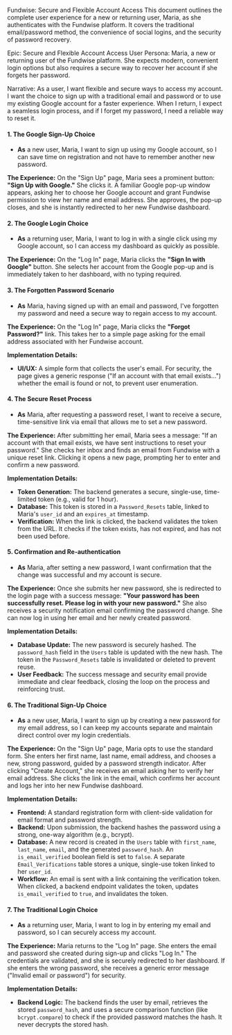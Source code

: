 Fundwise: Secure and Flexible Account Access
This document outlines the complete user experience for a new or returning user, Maria, as she authenticates with the Fundwise platform. It covers the traditional email/password method, the convenience of social logins, and the security of password recovery.

Epic: Secure and Flexible Account Access
User Persona: Maria, a new or returning user of the Fundwise platform. She expects modern, convenient login options but also requires a secure way to recover her account if she forgets her password.

Narrative: As a user, I want flexible and secure ways to access my account. I want the choice to sign up with a traditional email and password or to use my existing Google account for a faster experience. When I return, I expect a seamless login process, and if I forget my password, I need a reliable way to reset it.

#### 1. The Google Sign-Up Choice

- **As** a new user, Maria, I want to sign up using my Google account, so I can save time on registration and not have to remember another new password.

**The Experience:**
On the "Sign Up" page, Maria sees a prominent button: **"Sign Up with Google."** She clicks it. A familiar Google pop-up window appears, asking her to choose her Google account and grant Fundwise permission to view her name and email address. She approves, the pop-up closes, and she is instantly redirected to her new Fundwise dashboard.

#### 2. The Google Login Choice

- **As** a returning user, Maria, I want to log in with a single click using my Google account, so I can access my dashboard as quickly as possible.

**The Experience:**
On the "Log In" page, Maria clicks the **"Sign In with Google"** button. She selects her account from the Google pop-up and is immediately taken to her dashboard, with no typing required.

#### 3. The Forgotten Password Scenario

- **As** Maria, having signed up with an email and password, I've forgotten my password and need a secure way to regain access to my account.

**The Experience:**
On the "Log In" page, Maria clicks the **"Forgot Password?"** link. This takes her to a simple page asking for the email address associated with her Fundwise account.

**Implementation Details:**

- **UI/UX:** A simple form that collects the user's email. For security, the page gives a generic response ("If an account with that email exists...") whether the email is found or not, to prevent user enumeration.

#### 4. The Secure Reset Process

- **As** Maria, after requesting a password reset, I want to receive a secure, time-sensitive link via email that allows me to set a new password.

**The Experience:**
After submitting her email, Maria sees a message: "If an account with that email exists, we have sent instructions to reset your password." She checks her inbox and finds an email from Fundwise with a unique reset link. Clicking it opens a new page, prompting her to enter and confirm a new password.

**Implementation Details:**

- **Token Generation:** The backend generates a secure, single-use, time-limited token (e.g., valid for 1 hour).
- **Database:** This token is stored in a `Password_Resets` table, linked to Maria's `user_id` and an `expires_at` timestamp.
- **Verification:** When the link is clicked, the backend validates the token from the URL. It checks if the token exists, has not expired, and has not been used before.

#### 5. Confirmation and Re-authentication

- **As** Maria, after setting a new password, I want confirmation that the change was successful and my account is secure.

**The Experience:**
Once she submits her new password, she is redirected to the login page with a success message: **"Your password has been successfully reset. Please log in with your new password."** She also receives a security notification email confirming the password change. She can now log in using her email and her newly created password.

**Implementation Details:**

- **Database Update:** The new password is securely hashed. The `password_hash` field in the `Users` table is updated with the new hash. The token in the `Password_Resets` table is invalidated or deleted to prevent reuse.
- **User Feedback:** The success message and security email provide immediate and clear feedback, closing the loop on the process and reinforcing trust.

#### 6. The Traditional Sign-Up Choice

- **As** a new user, Maria, I want to sign up by creating a new password for my email address, so I can keep my accounts separate and maintain direct control over my login credentials.

**The Experience:**
On the "Sign Up" page, Maria opts to use the standard form. She enters her first name, last name, email address, and chooses a new, strong password, guided by a password strength indicator. After clicking "Create Account," she receives an email asking her to verify her email address. She clicks the link in the email, which confirms her account and logs her into her new Fundwise dashboard.

**Implementation Details:**

- **Frontend:** A standard registration form with client-side validation for email format and password strength.
- **Backend:** Upon submission, the backend hashes the password using a strong, one-way algorithm (e.g., bcrypt).
- **Database:** A new record is created in the `Users` table with `first_name`, `last_name`, `email`, and the generated `password_hash`. An `is_email_verified` boolean field is set to `false`. A separate `Email_Verifications` table stores a unique, single-use token linked to her `user_id`.
- **Workflow:** An email is sent with a link containing the verification token. When clicked, a backend endpoint validates the token, updates `is_email_verified` to `true`, and invalidates the token.

#### 7. The Traditional Login Choice

- **As** a returning user, Maria, I want to log in by entering my email and password, so I can securely access my account.

**The Experience:**
Maria returns to the "Log In" page. She enters the email and password she created during sign-up and clicks "Log In." The credentials are validated, and she is securely redirected to her dashboard. If she enters the wrong password, she receives a generic error message ("Invalid email or password") for security.

**Implementation Details:**

- **Backend Logic:** The backend finds the user by email, retrieves the stored `password_hash`, and uses a secure comparison function (like `bcrypt.compare`) to check if the provided password matches the hash. It never decrypts the stored hash.
